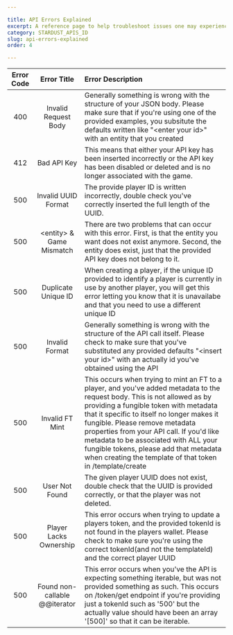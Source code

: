 ```yaml
---

title: API Errors Explained
excerpt: A reference page to help troubleshoot issues one may experience with the Stardust APIs
category: STARDUST_APIS_ID
slug: api-errors-explained
order: 4

---
```


| Error Code |          Error Title          | Error Description                                                                                                                                                                                                                                                                                                                                                                                                                               |
|:----------:|:-----------------------------:|:----------------------------------------------------------------------------------------------------------------------------------------------------------------------------------------------------------------------------------------------------------------------------------------------------------------------------------------------------------------------------------------------------------------------------------------------- |
|    400     |     Invalid Request Body      | Generally something is wrong with the structure of your JSON body. Please make sure that if you're using one of the provided examples, you subsitute the defaults written like "\<enter your id>" with an entity that you created                                                                                                                                                                                                               |
|    412     |          Bad API Key          | This means that either your API key has been inserted incorrectly or the API key has been disabled or deleted and is no longer associated with the game.                                                                                                                                                                                                                                                                                        |
|    500     |      Invalid UUID Format      | The provide player ID is written incorrectly, double check you've correctly inserted the full length of the UUID.                                                                                                                                                                                                                                                                                                                               |
|    500     |   \<entity> & Game Mismatch   | There are two problems that can occur with this error. First, is that the entity you want does not exist anymore. Second, the entity does exist, just that the provided API key does not belong to it.                                                                                                                                                                                                                                          |
|    500     |      Duplicate Unique ID      | When creating a player, if the unique ID provided to identify a player is currently in use by another player, you will get this error letting you know that it is unavailabe and that you need to use a different unique ID                                                                                                                                                                                                                     |
|    500     |        Invalid Format         | Generally something is wrong with the structure of the API call itself. Please check to make sure that you've substituted any provided defaults "\<insert your id>" with an actually id you've obtained using the API                                                                                                                                                                                                                           |
|    500     |        Invalid FT Mint        | This occurs when trying to mint an FT to a player, and you've added metadata to the request body. This is not allowed as by providing a fungible token with metadata that it specific to itself no longer makes it fungible. Please remove metadata properties from your API call. If you'd like metadata to be associated with ALL your fungible tokens, please add that metadata when creating the template of that token in /template/create |
|    500     |        User Not Found         | The given player UUID does not exist, double check that the UUID is provided correctly, or that the player was not deleted.                                                                                                                                                                                                                                                                                                                     |
|    500     |    Player Lacks Ownership     | This error occurs when trying to update a players token, and the provided tokenId is not found in the players wallet. Please check to make sure you're using the correct tokenId(and not the templateId) and the correct player UUID                                                                                                                                                                                                            |
|    500     | Found non-callable @@iterator | This error occurs when you've the API is expecting something iterable, but was not provided something as such. This occurs on /token/get endpoint if you're providing just a tokenId such as '500' but the actually value should have been an array '[500]' so that it can be iterable.                                                                                                                                                                                                                                                                                                                                                                                                                   |